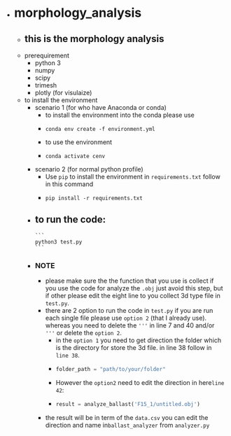 - # morphology_analysis
	- ## this is the morphology analysis
	- prerequirement
		- python 3
		- numpy
		- scipy
		- trimesh
		- plotly (for visulaize)
	- to install the environment
		- scenario 1 (for who have Anaconda or conda)
			- to install the environment into the conda please use
			-
			  ```
			  conda env create -f environment.yml
			  ```
			- to use the environment
			-
			  ```
			  conda activate cenv
			  ```
		- scenario 2 (for normal python profile)
			- Use `pip` to install the environment in `requirements.txt` follow in this command
			-
			  ```
			  pip install -r requirements.txt
			  ```
		- to run the code:
			-
			  ```
			  python3 test.py
			  ```
		- ### NOTE
			- please make sure the the function that you use is collect if you use the code for analyze the `.obj` just avoid this step, but if other please edit the eight line to you collect 3d type file in `test.py`.
			- there are 2 option to run the code in `test.py` if you are run each single file please use `option 2` (that I already use). whereas you need to delete the `'''` in line 7 and 40 and/or `'''` or delete the `option 2`.
				- in the `option 1` you need to get direction the folder which is the directory for store the 3d file. in line 38 follow in `line 38`.
				-
				  ``` python
				  folder_path = "path/to/your/folder"
				  ```
				- However the `option2` need to edit the direction in here`line 42`:
				-
				  ``` python
				  result = analyze_ballast('F15_1/untitled.obj')
				  ```
			- the result will be in term of the `data.csv` you can edit the direction and name in`ballast_analyzer` from `analyzer.py`
